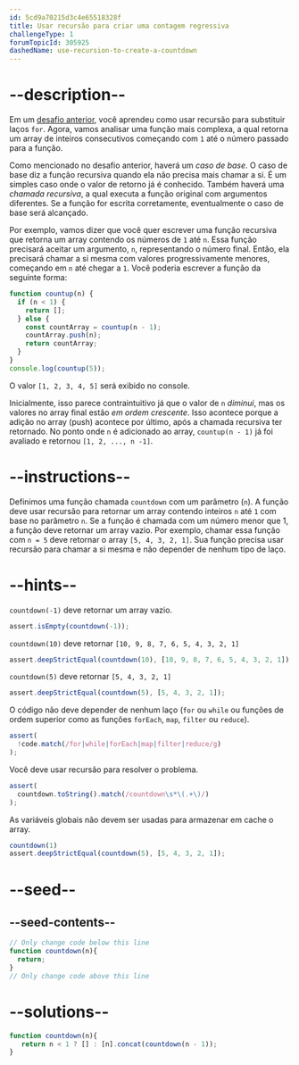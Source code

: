 ```yaml
---
id: 5cd9a70215d3c4e65518328f
title: Usar recursão para criar uma contagem regressiva
challengeType: 1
forumTopicId: 305925
dashedName: use-recursion-to-create-a-countdown
---
```


# --description--

Em um <a href="https://platform-ui.topcoder.com/learn/freeCodeCamp/javascript-algorithms-and-data-structures/basic-javascript/replace-loops-using-recursion" target="_blank" rel="noopener noreferrer nofollow">desafio anterior</a>, você aprendeu como usar recursão para substituir laços `for`. Agora, vamos analisar uma função mais complexa, a qual retorna um array de inteiros consecutivos começando com `1` até o número passado para a função.

Como mencionado no desafio anterior, haverá um <dfn>caso de base</dfn>. O caso de base diz a função recursiva quando ela não precisa mais chamar a si. É um simples caso onde o valor de retorno já é conhecido. Também haverá uma <dfn>chamada recursiva</dfn>, a qual executa a função original com argumentos diferentes. Se a função for escrita corretamente, eventualmente o caso de base será alcançado.

Por exemplo, vamos dizer que você quer escrever uma função recursiva que retorna um array contendo os números de `1` até `n`. Essa função precisará aceitar um argumento, `n`, representando o número final. Então, ela precisará chamar a si mesma com valores progressivamente menores, começando em `n` até chegar a `1`. Você poderia escrever a função da seguinte forma:

```javascript
function countup(n) {
  if (n < 1) {
    return [];
  } else {
    const countArray = countup(n - 1);
    countArray.push(n);
    return countArray;
  }
}
console.log(countup(5));
```

O valor `[1, 2, 3, 4, 5]` será exibido no console.

Inicialmente, isso parece contraintuitivo já que o valor de `n` *diminui*, mas os valores no array final estão *em ordem crescente*. Isso acontece porque a adição no array (push) acontece por último, após a chamada recursiva ter retornado. No ponto onde `n` é adicionado ao array, `countup(n - 1)` já foi avaliado e retornou `[1, 2, ..., n -1]`.

# --instructions--

Definimos uma função chamada `countdown` com um parâmetro (`n`). A função deve usar recursão para retornar um array contendo inteiros `n` até `1` com base no parâmetro `n`. Se a função é chamada com um número menor que 1, a função deve retornar um array vazio. Por exemplo, chamar essa função com `n = 5` deve retornar o array `[5, 4, 3, 2, 1]`. Sua função precisa usar recursão para chamar a si mesma e não depender de nenhum tipo de laço.

# --hints--

`countdown(-1)` deve retornar um array vazio.

```js
assert.isEmpty(countdown(-1));
```

`countdown(10)` deve retornar `[10, 9, 8, 7, 6, 5, 4, 3, 2, 1]`

```js
assert.deepStrictEqual(countdown(10), [10, 9, 8, 7, 6, 5, 4, 3, 2, 1]);
```

`countdown(5)` deve retornar `[5, 4, 3, 2, 1]`

```js
assert.deepStrictEqual(countdown(5), [5, 4, 3, 2, 1]);
```

O código não deve depender de nenhum laço (`for` ou `while` ou funções de ordem superior como as funções `forEach`, `map`, `filter` ou `reduce`).

```js
assert(
  !code.match(/for|while|forEach|map|filter|reduce/g)
);
```

Você deve usar recursão para resolver o problema.

```js
assert(
  countdown.toString().match(/countdown\s*\(.+\)/)
);
```

As variáveis globais não devem ser usadas para armazenar em cache o array.

```js
countdown(1)
assert.deepStrictEqual(countdown(5), [5, 4, 3, 2, 1]);
```

# --seed--

## --seed-contents--

```js
// Only change code below this line
function countdown(n){
  return;
}
// Only change code above this line
```

# --solutions--

```js
function countdown(n){
   return n < 1 ? [] : [n].concat(countdown(n - 1));
}
```
